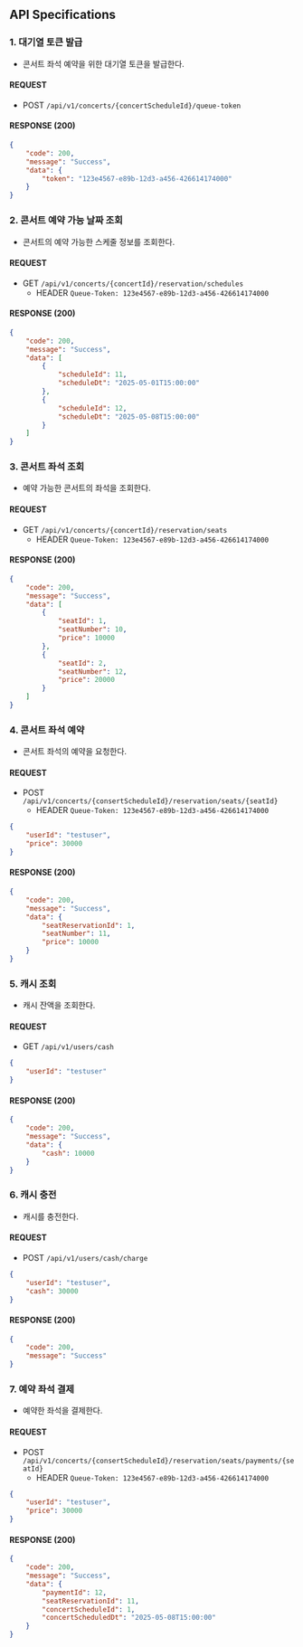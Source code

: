 ## API Specifications
### 1. 대기열 토큰 발급
- 콘서트 좌석 예약을 위한 대기열 토큰을 발급한다.

#### REQUEST
- POST `/api/v1/concerts/{concertScheduleId}/queue-token`

#### RESPONSE (200)
```json
{
    "code": 200,
    "message": "Success",
    "data": {
        "token": "123e4567-e89b-12d3-a456-426614174000"
    }
}
```

### 2. 콘서트 예약 가능 날짜 조회
- 콘서트의 예약 가능한 스케줄 정보를 조회한다.

#### REQUEST
- GET `/api/v1/concerts/{concertId}/reservation/schedules`
    - HEADER `Queue-Token: 123e4567-e89b-12d3-a456-426614174000`

#### RESPONSE (200)
```json
{
    "code": 200,
    "message": "Success",
    "data": [
        {
            "scheduleId": 11,
            "scheduleDt": "2025-05-01T15:00:00"
        },
        {
            "scheduleId": 12,
            "scheduleDt": "2025-05-08T15:00:00"
        }
    ]
}
```

### 3. 콘서트 좌석 조회
- 예약 가능한 콘서트의 좌석을 조회한다.

#### REQUEST
- GET `/api/v1/concerts/{concertId}/reservation/seats`
    - HEADER `Queue-Token: 123e4567-e89b-12d3-a456-426614174000`

#### RESPONSE (200)
```json
{
    "code": 200,
    "message": "Success",
    "data": [
        {
            "seatId": 1,
            "seatNumber": 10,
            "price": 10000
        },
        {
            "seatId": 2,
            "seatNumber": 12,
            "price": 20000
        }
    ]
}
```

### 4. 콘서트 좌석 예약
- 콘서트 좌석의 예약을 요청한다.

#### REQUEST
- POST `/api/v1/concerts/{consertScheduleId}/reservation/seats/{seatId}`
    - HEADER `Queue-Token: 123e4567-e89b-12d3-a456-426614174000`

```json
{
    "userId": "testuser",
    "price": 30000
}
```

#### RESPONSE (200)
```json
{
    "code": 200,
    "message": "Success",
    "data": {
        "seatReservationId": 1,
        "seatNumber": 11,
        "price": 10000
    }
}
```

### 5. 캐시 조회
- 캐시 잔액을 조회한다.

#### REQUEST
- GET `/api/v1/users/cash`

```json
{
    "userId": "testuser"
}
```

#### RESPONSE (200)
```json
{
    "code": 200,
    "message": "Success",
    "data": {
        "cash": 10000
    }
}
```

### 6. 캐시 충전
- 캐시를 충전한다.

#### REQUEST
- POST `/api/v1/users/cash/charge`

```json
{
    "userId": "testuser",
    "cash": 30000
}
```

#### RESPONSE (200)
```json
{
    "code": 200,
    "message": "Success"
}
```

### 7. 예약  좌석 결제
- 예약한 좌석을 결제한다.

#### REQUEST
- POST `/api/v1/concerts/{consertScheduleId}/reservation/seats/payments/{seatId}`
    - HEADER `Queue-Token: 123e4567-e89b-12d3-a456-426614174000`

```json
{
    "userId": "testuser",
    "price": 30000
}
```

#### RESPONSE (200)
```json
{
    "code": 200,
    "message": "Success",
    "data": {
        "paymentId": 12,
        "seatReservationId": 11,
        "concertScheduleId": 1,
        "concertScheduledDt": "2025-05-08T15:00:00"
    }
}
```